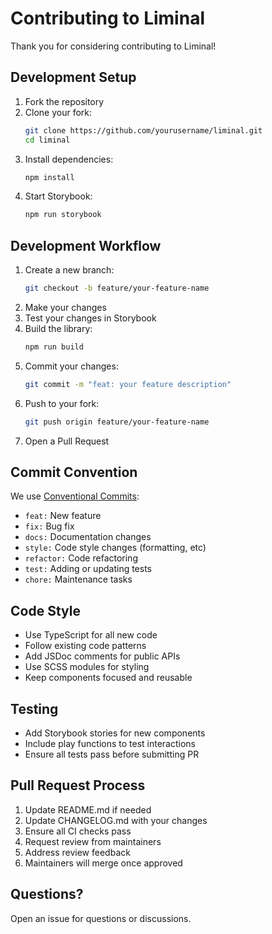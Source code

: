 # Contributing to Liminal

Thank you for considering contributing to Liminal!

## Development Setup

1. Fork the repository
2. Clone your fork:
   ```bash
   git clone https://github.com/yourusername/liminal.git
   cd liminal
   ```
3. Install dependencies:
   ```bash
   npm install
   ```
4. Start Storybook:
   ```bash
   npm run storybook
   ```

## Development Workflow

1. Create a new branch:
   ```bash
   git checkout -b feature/your-feature-name
   ```
2. Make your changes
3. Test your changes in Storybook
4. Build the library:
   ```bash
   npm run build
   ```
5. Commit your changes:
   ```bash
   git commit -m "feat: your feature description"
   ```
6. Push to your fork:
   ```bash
   git push origin feature/your-feature-name
   ```
7. Open a Pull Request

## Commit Convention

We use [Conventional Commits](https://www.conventionalcommits.org/):

- `feat:` New feature
- `fix:` Bug fix
- `docs:` Documentation changes
- `style:` Code style changes (formatting, etc)
- `refactor:` Code refactoring
- `test:` Adding or updating tests
- `chore:` Maintenance tasks

## Code Style

- Use TypeScript for all new code
- Follow existing code patterns
- Add JSDoc comments for public APIs
- Use SCSS modules for styling
- Keep components focused and reusable

## Testing

- Add Storybook stories for new components
- Include play functions to test interactions
- Ensure all tests pass before submitting PR

## Pull Request Process

1. Update README.md if needed
2. Update CHANGELOG.md with your changes
3. Ensure all CI checks pass
4. Request review from maintainers
5. Address review feedback
6. Maintainers will merge once approved

## Questions?

Open an issue for questions or discussions.
